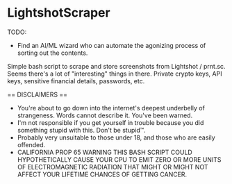 # LightshotScraper

TODO:
- Find an AI/ML wizard who can automate the agonizing process of sorting out the contents.

Simple bash script to scrape and store screenshots from Lightshot / prnt.sc.
Seems there's a lot of "interesting" things in there. Private crypto keys, API keys, sensitive financial details, passwords, etc.

== DISCLAIMERS ==

- You're about to go down into the internet's deepest underbelly of strangeness. Words cannot describe it. You've been warned.
- I'm not responsible if you get yourself in trouble because you did something stupid with this. Don't be stupid™.
- Probably very unsuitable to those under 18, and those who are easily offended.
- CALIFORNIA PROP 65 WARNING
    THIS BASH SCRIPT COULD HYPOTHETICALLY CAUSE YOUR CPU TO EMIT ZERO OR MORE UNITS OF ELECTROMAGNETIC RADIATION THAT MIGHT OR MIGHT NOT AFFECT YOUR LIFETIME CHANCES OF GETTING CANCER.
